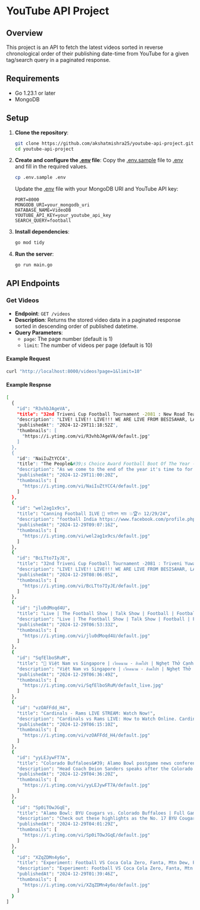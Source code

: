 # YouTube API Project

## Overview

This project is an API to fetch the latest videos sorted in reverse chronological order of their publishing date-time from YouTube for a given tag/search query in a paginated response.

## Requirements

- Go 1.23.1 or later
- MongoDB

## Setup

1. **Clone the repository**:
    ```sh
    git clone https://github.com/akshatmishra25/youtube-api-project.git
    cd youtube-api-project
    ```

2. **Create and configure the [.env](http://_vscodecontentref_/0) file**:
    Copy the [.env.sample](http://_vscodecontentref_/1) file to [.env](http://_vscodecontentref_/2) and fill in the required values.
    ```sh
    cp .env.sample .env
    ```

    Update the [.env](http://_vscodecontentref_/3) file with your MongoDB URI and YouTube API key:
    ```env
    PORT=8000
    MONGODB_URI=your_mongodb_uri
    DATABASE_NAME=VideoDB
    YOUTUBE_API_KEY=your_youtube_api_key
    SEARCH_QUERY=football
    ```

3. **Install dependencies**:
    ```sh
    go mod tidy
    ```

4. **Run the server**:
    ```sh
    go run main.go
    ```

## API Endpoints

### Get Videos

- **Endpoint**: `GET /videos`
- **Description**: Returns the stored video data in a paginated response sorted in descending order of published datetime.
- **Query Parameters**:
  - `page`: The page number (default is 1)
  - `limit`: The number of videos per page (default is 10)

#### Example Request

```sh
curl "http://localhost:8000/videos?page=1&limit=10"
```

#### Example Respnse

```sh
[
  {
    "id": "R3vhbJAgeVA",
    "title": "32nd Triveni Cup Football Tournament -2081 : New Road Team FC (NRT) VS Chame Yuwa Club, Manang🔥 🔥",
    "description": "LIVE! LIVE!! LIVE!!! WE ARE LIVE FROM BESISAHAR, LAMJUNG !! 32nd Triveni Cup Football Tournament -2081 : New Road ...",
    "publishedAt": "2024-12-29T11:18:52Z",
    "thumbnails": [
      "https://i.ytimg.com/vi/R3vhbJAgeVA/default.jpg"
    ]
  },
  {
    "id": "NaiIuZtYCC4",
    "title": "The People&#39;s Choice Award Football Boot Of The Year - The Football Boot Hour Podcast",
    "description": "As we come to the end of the year it's time to for the boot of the year awards, but it's one thing for us to tell you what we think, but, ...",
    "publishedAt": "2024-12-29T11:00:20Z",
    "thumbnails": [
      "https://i.ytimg.com/vi/NaiIuZtYCC4/default.jpg"
    ]
  },
  {
    "id": "wel2ag1x9cs",
    "title": "Canning Football ILVE 🛑 ফাইনাল ম্যাচ 💥🏆🔥 12/29/24",
    "description": "football India https://www.facebook.com/profile.php?id=61552141948192&mibextid=ZbWKwL India football live India football ...",
    "publishedAt": "2024-12-29T09:07:16Z",
    "thumbnails": [
      "https://i.ytimg.com/vi/wel2ag1x9cs/default.jpg"
    ]
  },
  {
    "id": "BcLTto7IyJE",
    "title": "32nd Triveni Cup Football Tournament -2081 : Triveni Yuwa Club VS Sundarbazar FC🔥 🔥",
    "description": "LIVE! LIVE!! LIVE!!! WE ARE LIVE FROM BESISAHAR, LAMJUNG !! 32nd Triveni Cup Football Tournament -2081 : Triveni Yuwa ...",
    "publishedAt": "2024-12-29T08:06:05Z",
    "thumbnails": [
      "https://i.ytimg.com/vi/BcLTto7IyJE/default.jpg"
    ]
  },
  {
    "id": "jlu0dMoqd4U",
    "title": "Live | The Football Show | Talk Show | Football | Football Analyst | T Sports",
    "description": "Live | The Football Show | Talk Show | Football | Football Analyst | T Sports Welcome to T Sports - Your ...",
    "publishedAt": "2024-12-29T06:53:33Z",
    "thumbnails": [
      "https://i.ytimg.com/vi/jlu0dMoqd4U/default.jpg"
    ]
  },
  {
    "id": "SqfElboSRuM",
    "title": "🔴 Việt Nam vs Singapore | เวียดนาม - สิงคโปร์ | Nghẹt Thở Cạnh Tranh Tấm Vé Đi Tiếp",
    "description": "Việt Nam vs Singapore | เวียดนาม - สิงคโปร์ | Nghẹt Thở Cạnh Tranh Tấm Vé Đi Tiếp Top Football TV - Cập nhật tin tức, Phân tích ...",
    "publishedAt": "2024-12-29T06:36:49Z",
    "thumbnails": [
      "https://i.ytimg.com/vi/SqfElboSRuM/default_live.jpg"
    ]
  },
  {
    "id": "vzOAFFdd_H4",
    "title": "Cardinals - Rams LIVE STREAM: Watch Now!",
    "description": "Cardinals vs Rams LIVE: How to Watch Online. Cardinals vs Rams LIVE STREAM: Don't Miss the Action! Catch all the action as ...",
    "publishedAt": "2024-12-29T06:15:10Z",
    "thumbnails": [
      "https://i.ytimg.com/vi/vzOAFFdd_H4/default.jpg"
    ]
  },
  {
    "id": "yyLEJywFT7A",
    "title": "Colorado Buffaloes&#39; Alamo Bowl postgame news conference",
    "description": "Head Coach Deion Sanders speaks after the Colorado Buffaloes lost to BYU 36-14 in the Alamo Bowl.",
    "publishedAt": "2024-12-29T04:36:20Z",
    "thumbnails": [
      "https://i.ytimg.com/vi/yyLEJywFT7A/default.jpg"
    ]
  },
  {
    "id": "Sp0iTOwJGqE",
    "title": "Alamo Bowl: BYU Cougars vs. Colorado Buffaloes | Full Game Highlights | ESPN CFB",
    "description": "Check out these highlights as the No. 17 BYU Cougars dominate the No. 23 Colorado Buffaloes, 36-14, in the 2024 Alamo Bowl.",
    "publishedAt": "2024-12-29T04:01:29Z",
    "thumbnails": [
      "https://i.ytimg.com/vi/Sp0iTOwJGqE/default.jpg"
    ]
  },
  {
    "id": "XZqZDMn4y6o",
    "title": "Experiment: Football VS Coca Cola Zero, Fanta, Mtn Dew, Powerade, Mirrinda and Mentos in the toilet",
    "description": "Experiment: Football VS Coca Cola Zero, Fanta, Mtn Dew, Powerade, Mirrinda and Mentos in the toilet.",
    "publishedAt": "2024-12-29T01:39:46Z",
    "thumbnails": [
      "https://i.ytimg.com/vi/XZqZDMn4y6o/default.jpg"
    ]
  }
]
```
